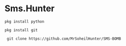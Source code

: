 # Sms.Hunter

` pkg install python `

` pkg install git `

` git clone https://github.com/MrSoheilHunter/SMS-BOMB`
